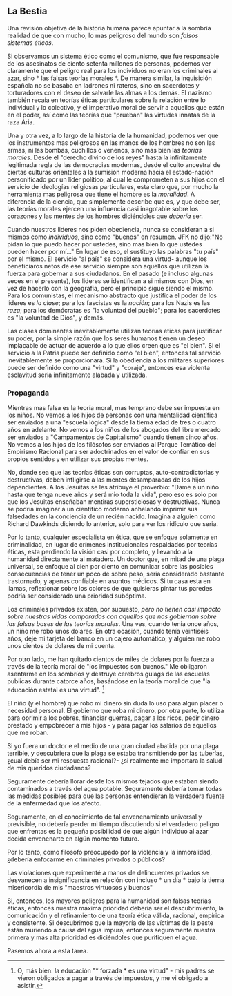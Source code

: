 ## La Bestia

Una revisión objetiva de la historia humana parece apuntar a la sombría realidad de que con mucho, lo mas peligroso del mundo son *falsos sistemas éticos*.

Si observamos un sistema ético como el comunismo, que fue responsable de los asesinatos de ciento setenta millones de personas, podemos ver claramente que el peligro real para los individuos no eran los criminales al azar, sino * las falsas teorías morales *. De manera similar, la inquisición española no se basaba en ladrones ni rateros, sino en sacerdotes y torturadores con el deseo de salvarle las almas a los demás. El nazismo también recaía en teorías éticas particulares sobre la relación entre lo individual y lo colectivo, y el imperativo moral de servir a aquellos que están en el poder, así como las teorías que "prueban" las virtudes innatas de la raza Aria.

Una y otra vez, a lo largo de la historia de la humanidad, podemos ver que los instrumentos mas peligrosos en las manos de los hombres no son las armas, ni las bombas, cuchillos o venenos, sino mas bien las *teorías morales*. Desde el "derecho divino de los reyes" hasta la infinitamente legitimada regla de las democracias modernas, desde el culto ancestral de ciertas culturas orientales a la sumisión moderna hacia el estado-nación personificado por un líder político, al cual le comprometen a sus hijos con el servicio de ideologías religiosas particulares, esta claro que, por mucho la herramienta mas peligrosa que tiene el hombre es la *moralidad*. A diferencia de la ciencia, que simplemente describe que es, y que debe ser, las teorías morales ejercen una influencia casi inagotable sobre los corazones y las mentes de los hombres diciéndoles que *debería* ser.

Cuando nuestros lideres nos piden obediencia, nunca se consideran a si mismos como *individuos*, sino como "buenos" en resumen. JFK no dijo:"No pidan lo que puedo hacer por ustedes, sino mas bien lo que ustedes pueden hacer por mí..." En lugar de eso, el sustituyo las palabras "tu país" por el mismo. El servicio "al país" se considera una virtud- aunque los beneficiaros netos de ese servicio siempre son aquellos que utilizan la fuerza para gobernar a sus ciudadanos. En el pasado (e incluso algunas veces en el presente), los lideres se identifican a si mismos con Dios, en vez de hacerlo con la geografía, pero el principio sigue siendo el mismo. Para los comunistas, el mecanismo abstracto que justifica el poder de los lideres es *la clase*; para los fascistas es la *nación*; para los Nazis es las *raza*; para los demócratas es "la voluntad del pueblo"; para los sacerdotes es "la voluntad de Dios", y demás.

Las clases dominantes inevitablemente utilizan teorías éticas para justificar su poder, por la simple razón que los seres humanos tienen un deseo implacable de actuar de acuerdo a lo que ellos creen que es "el bien". Si el servicio a la Patria puede ser definido como "el bien", entonces tal servicio inevitablemente se proporcionará. Si la obediencia a los militares superiores puede ser definido como una "virtud" y "coraje", entonces esa violenta esclavitud seria infinitamente alabada y utilizada.

### Propaganda

Mientras mas falsa es la teoría moral, mas temprano debe ser impuesta en los niños. No vemos a los hijos de personas con una mentalidad científica ser enviados a una "escuela lógica" desde la tierna edad de tres o cuatro años en adelante. No vemos a los niños de los abogados del libre mercado ser enviados a "Campamentos de Capitalismo" cuando tienen cinco años. No vemos a los hijos de los filósofos ser enviados al Parque Temático del Empirismo Racional para ser adoctrinados en el valor de confiar en sus propios sentidos y en utilizar sus propias mentes.

No, donde sea que las teorías éticas son corruptas, auto-contradictorias y destructivas, deben infligirse a las mentes desamparadas de los hijos dependientes. A los Jesuitas se les atribuye el proverbio: "Dame a un niño hasta que tenga nueve años y será mio toda la vida", pero eso es solo por que los Jesuitas enseñaban mentiras supersticiosas y destructivas. Nunca se podría imaginar a un científico moderno anhelando imprimir sus falsedades en la conciencia de un recién nacido. Imagina a alguien como Richard Dawkinds diciendo lo anterior, solo para ver los ridículo que seria.

Por lo tanto, cualquier especialista en ética, que se enfoque solamente en criminalidad, en lugar de crímenes institucionales respaldados por teorías éticas, esta perdiendo la visión casi por completo, y llevando a la humanidad directamente al matadero. Un doctor que, en mitad de una plaga universal, se enfoque al cien por ciento en comunicar sobre las posibles consecuencias de tener un poco de sobre peso, seria considerado bastante trastornado, y apenas confiable en asuntos médicos. Si tu casa esta en llamas, reflexionar sobre los colores de que quisieras pintar tus paredes podría ser considerado una prioridad subóptima.

Los criminales privados existen, por supuesto, *pero no tienen casi impacto sobre nuestras vidas comparados con aquellos que nos gobiernan sobre las falsas bases de las teorías morales*. Una ves, cuando tenia once años, un niño me robo unos dolares. En otra ocasión, cuando tenía veintiséis años, deje mi tarjeta del banco en un cajero automático, y alguien me robo unos cientos de dolares de mi cuenta.

Por otro lado, me han quitado cientos de miles de dolares por la fuerza a través de la teoría moral de "los impuestos son buenos." Me obligaron asentarme en los sombríos y destruye cerebros gulags de las escuelas publicas durante catorce años, basándose en la teoría moral de que "la educación estatal es una virtud". [^12]

El niño (y el hombre) que robo mi dinero sin duda lo uso para algún placer o necesidad personal. El gobierno que roba mi dinero, por otra parte, lo utiliza para oprimir a los pobres, financiar guerras, pagar a los ricos, pedir dinero prestado y empobrecer a mis hijos - y para pagar los salarios de aquellos que me roban.

Si yo fuera un doctor e el medio de una gran ciudad abatida por una plaga terrible, y descubriera que la plaga se estaba transmitiendo por las tuberías, ¿cual debía ser mi respuesta racional?- ¿si realmente me importara la salud de mis queridos ciudadanos?

Seguramente debería llorar desde los mismos tejados que estaban siendo contaminados a través del agua potable. Seguramente debería tomar todas las medidas posibles para que las personas entendieran la verdadera fuente de la enfermedad que los afecto.

Seguramente, en el conocimiento de tal envenenamiento universal y previsible, no debería perder mi tiempo discutiendo si el verdadero peligro que enfrentas es la pequeña posibilidad de que algún individuo al azar decida envenenarte en algún momento futuro.

Por lo tanto, como filosofo preocupado por la violencia y la inmoralidad, ¿debería enfocarme en criminales privados o públicos?

Las violaciones que experimenté a manos de delincuentes privados se desvanecen a insignificancia en relación con incluso * un día * bajo la tierna misericordia de mis "maestros virtuosos y buenos"

Si, entonces, los mayores peligros para la humanidad son falsas teorías éticas, entonces nuestra máxima prioridad debería ser el descubrimiento, la comunicación y el refinamiento de una teoría ética válida, racional, empírica y consistente. Si descubrimos que la mayoría de las víctimas de la peste están muriendo a causa del agua impura, entonces seguramente nuestra primera y más alta prioridad es diciéndoles que purifiquen el agua.

Pasemos ahora a esta tarea.

[^12]: O, más bien: la educación "* forzada * es una virtud" - mis padres se vieron obligados a pagar a través de impuestos, y me vi obligado a asistir.